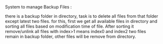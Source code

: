 System to manage Backup Files :

there is a backup folder in directory, task is to delete all files from that folder except latest two files.
for this, first we get all available files in directory and sorting all files based on modification time of file.
After sorting it remove/unlink all files with index>1 means index0 and index2 two files remain in backup folder, other files will be remove from directory.  
